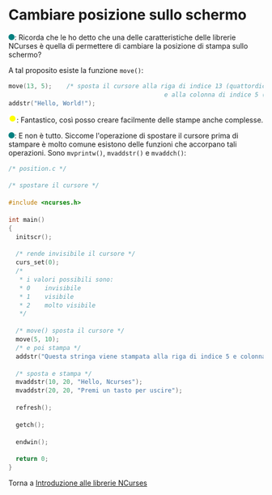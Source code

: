 # Cambiare posizione sullo schermo

![](../../images/people/tess.png): Ricorda che le ho detto che una delle
caratteristiche delle librerie NCurses è quella di permettere di cambiare
la posizione di stampa sullo schermo?

A tal proposito esiste la funzione `move()`:

```c
move(13, 5);    /* sposta il cursore alla riga di indice 13 (quattordicesima)
                                           e alla colonna di indice 5 (sesta) */
addstr("Hello, World!");
```

![](../../images/people/tazza.png): Fantastico, così posso creare facilmente
delle stampe anche complesse.

![](../../images/people/tess.png): E non è tutto. Siccome l'operazione
di spostare il cursore prima di stampare è molto comune esistono
delle funzioni che accorpano tali operazioni. Sono `mvprintw()`, `mvaddstr()`
e `mvaddch()`:

```c
/* position.c */

/* spostare il cursore */

#include <ncurses.h>

int main()
{
  initscr();

  /* rende invisibile il cursore */
  curs_set(0);
  /*
   * i valori possibili sono:
   * 0    invisibile
   * 1    visibile
   * 2    molto visibile
   */

  /* move() sposta il cursore */
  move(5, 10);
  /* e poi stampa */
  addstr("Questa stringa viene stampata alla riga di indice 5 e colonna di indice 10");

  /* sposta e stampa */
  mvaddstr(10, 20, "Hello, Ncurses");
  mvaddstr(20, 20, "Premi un tasto per uscire");

  refresh();

  getch();

  endwin();

  return 0;
}
```

Torna a [Introduzione alle librerie NCurses](../summary.md)
